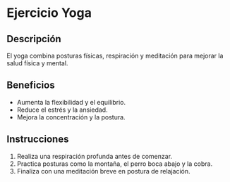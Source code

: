 # Ejercicio Yoga

## Descripción
El yoga combina posturas físicas, respiración y meditación para mejorar la salud física y mental.

## Beneficios
- Aumenta la flexibilidad y el equilibrio.
- Reduce el estrés y la ansiedad.
- Mejora la concentración y la postura.

## Instrucciones
1. Realiza una respiración profunda antes de comenzar.
2. Practica posturas como la montaña, el perro boca abajo y la cobra.
3. Finaliza con una meditación breve en postura de relajación.